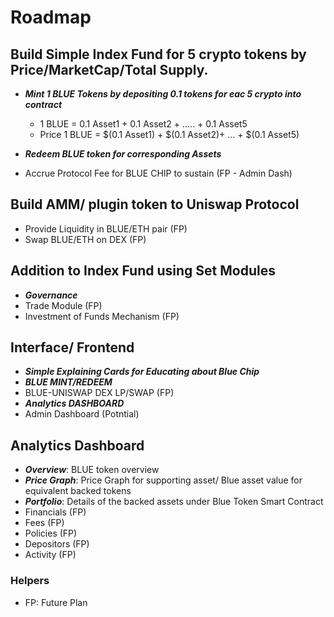 # Roadmap

## Build Simple Index Fund for 5 crypto tokens by Price/MarketCap/Total Supply.

- **_Mint 1 BLUE Tokens by depositing 0.1 tokens for eac 5 crypto into contract_**

  - 1 BLUE = 0.1 Asset1 + 0.1 Asset2 + ..... + 0.1 Asset5
  - Price 1 BLUE = $(0.1 Asset1) + $(0.1 Asset2)+ ... + $(0.1 Asset5)

- **_Redeem BLUE token for corresponding Assets_**
- Accrue Protocol Fee for BLUE CHIP to sustain (FP - Admin Dash)

## Build AMM/ plugin token to Uniswap Protocol

- Provide Liquidity in BLUE/ETH pair (FP)
- Swap BLUE/ETH on DEX (FP)

## Addition to Index Fund using Set Modules

- **_Governance_**
- Trade Module (FP)
- Investment of Funds Mechanism (FP)

## Interface/ Frontend

- **_Simple Explaining Cards for Educating about Blue Chip_**
- **_BLUE MINT/REDEEM_**
- BLUE-UNISWAP DEX LP/SWAP (FP)
- **_Analytics DASHBOARD_**
- Admin Dashboard (Potntial)

## Analytics Dashboard

- **_Overview_**: BLUE token overview
- **_Price Graph_**: Price Graph for supporting asset/ Blue asset value for equivalent backed tokens
- **_Portfolio_**: Details of the backed assets under Blue Token Smart Contract
- Financials (FP)
- Fees (FP)
- Policies (FP)
- Depositors (FP)
- Activity (FP)

### Helpers

- FP: Future Plan
